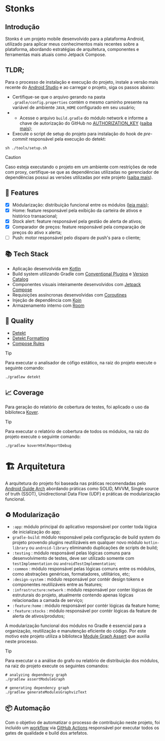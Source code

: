 # Stonks

## Introdução

Stonks é um projeto mobile desenvolvido para a plataforma Android, utilizado para aplicar meus conhecimentos mais recentes sobre a plataforma, abordando estratégias de arquitetura, componentes e ferramentas mais atuais como Jetpack Compose.

## TLDR;

Para o processo de instalação e execução do projeto, instale a versão mais recente do [Android Studio](https://developer.android.com/studio) e ao carregar o projeto, siga os passos abaixo:

- Certifique-se que o arquivo gerando na pasta `.gradle/config.properties` contém o mesmo caminho presente na variável de ambiente `JAVA_HOME` configurado em seu usuário;
- - Acesse o arquivo `build.gradle` do módulo network e informe a chave de autorização do GitHub no [AUTHORIZATION_KEY](https://github.com/jonathanarodr/stonks/blob/main/infrastructure/network/build.gradle.kts#L15) ([saiba mais](https://docs.github.com/en/rest/authentication/authenticating-to-the-rest-api?apiVersion=2022-11-28#basic-authentication));
- Execute o script de setup do projeto para instalação do hook de *pre-commit* responsável pela execução do detekt:

```
sh ./tools/setup.sh
```

> [!CAUTION]
> Caso esteja executando o projeto em um ambiente com restrições de rede com proxy, certifique-se que as dependências utilizadas no gerenciador de dependências possui as versões utilizadas por este projeto ([saiba mais](https://github.com/jonathanarodr/stonks/blob/main/gradle/libs.versions.toml)).

## 🚩 Features

- [x] Módularização: distribuição funcional entre os módulos ([leia mais](#modularização));
- [x] Home: feature responsável pela exibição da carteira de ativos e histórico transacional;
- [x] Stock alert: feature responsável pela gestão de alerta de ativos;
- [x] Comparador de preços: feature responsável pela comparação de preços do ativo x alerta;
- [ ] Push: motor responsável pelo disparo de push's para o cliente;

## 📚 Tech Stack

- Aplicação desenvolvida em [Kotlin](https://kotlinlang.org/)
- Build system utilizando Gradle com [Conventional Plugins](https://docs.gradle.org/current/userguide/composite_builds.html) e [Version Catalog](https://docs.gradle.org/current/userguide/platforms.html)
- Componentes visuais inteiramente desenvolvidos com [Jetpack Compose](https://developer.android.com/develop/ui/compose)
- Requisições assíncronas desenvolvidas com [Coroutines](https://developer.android.com/kotlin/coroutines)
- Injeção de dependência com [Koin](https://insert-koin.io/)
- Armazenamento interno com [Room](https://developer.android.com/training/data-storage/room)

## 🧪 Quality

- [Detekt](https://detekt.dev/)
- [Detekt Formatting](https://detekt.dev/docs/rules/formatting/)
- [Compose Rules](https://github.com/mrmans0n/compose-rules)

> [!TIP]
> Para executar o analisador de cófigo estático, na raiz do projeto execute o seguinte comando:

```
./gradlew detekt
```

## 📈 Coverage

Para geração do relatório de cobertura de testes, foi aplicado o uso da biblioteca [Kover](https://github.com/Kotlin/kotlinx-kover).

> [!TIP]
> Para executar o relatório de cobertura de todos os módulos, na raiz do projeto execute o seguinte comando:

```
./gradlew koverHtmlReportDebug
```

# 🏗️ Arquitetura

A arquitetura do projeto foi baseada nas práticas recomendadas pelo [Android Guide Arch](https://developer.android.com/topic/architecture/recommendations) abordando práticas como SOLID, MVVM, Single source of truth (SSOT), Unidirectional Data Flow (UDF) e práticas de modularização funcional.

## ♻️ Modularização

- `:app`: módulo principal do aplicativo responsável por conter toda lógica de inicialização do app;
- `gradle-build`: módulo responsável pela configuração de build system do projeto provendo plugins reutilizáveis em qualquer novo módulo `kotlin-library` ou `android-library` eliminando duplicações de scripts de build;
- `:testing` : módulo responsável pelas lógicas comuns para desenvolvimento de testes, deve ser utilizado somente com `testImplementation` ou `androidTestImplementation`;
- `:common` : módulo responsável pelas lógicas comuns entre os módulos, como abstrações genéricas, formatadores, utilitários, etc;
- `:design-system` : módulo responsável por contér design tokens e componentes reutilizáveis entre as features;
- `:infrastructure:network` : módulo responsável por conter lógicas de estruturais do projeto, atualmente contendo apenas lógicas relacionadas a camada de serviço;
- `:feature:home` : módulo responsável por contér lógicas da feature home;
- `:feature:stocks` : módulo responsável por contér lógicas da feature de alerta de ativos/produtos;

A modularização funcional dos módulos no Gradle é essencial para a organização, reutilização e manutenção eficiente do código. Por este motivo este projeto utiliza a biblioteca [Module Graph Assert](https://github.com/jraska/modules-graph-assert) que auxilia neste processo.

> [!TIP]
> Para executar o a análise do grafo ou relatório de distribuição dos módulos, na raiz do projeto execute os seguintes comandos:

```
# analyzing dependency graph
./gradlew assertModuleGraph

# generating dependency graph
./gradlew generateModulesGraphvizText
```

## 📦 Automação

Com o objetivo de automatizar o processo de contribuição neste projeto, foi incluído um [workflow](https://github.com/jonathanarodr/stonks/actions) via [GitHub Actions](https://docs.github.com/en/actions) responsável por executar todos os gates de qualidade e build dos artefatos.
